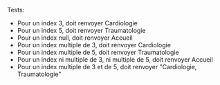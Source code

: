 Tests:

- Pour un index 3, doit renvoyer Cardiologie
- Pour un index 5, doit renvoyer Traumatologie
- Pour un index null, doit renvoyer Accueil
- Pour un index multiple de 3, doit renvoyer Cardiologie
- Pour un index multiple de 5, doit renvoyer Traumatologie 
- Pour un index ni multiple de 3, ni multiple de 5, doit renvoyer Accueil
- Pour un index multiple de 3 et de 5, doit renvoyer "Cardiologie, Traumatologie"